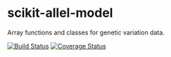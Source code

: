 # scikit-allel-model

Array functions and classes for genetic variation data.

[![Build Status](https://travis-ci.org/scikit-allel/scikit-allel-model.svg?branch=master)](https://travis-ci.org/scikit-allel/scikit-allel-model)
[![Coverage Status](https://coveralls.io/repos/github/scikit-allel/scikit-allel-model/badge.svg?branch=master)](https://coveralls.io/github/scikit-allel/scikit-allel-model?branch=master)
